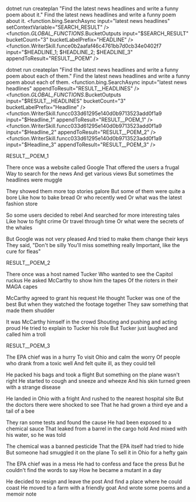 [note]: # (Natural Language Iteration)
dotnet run createplan "Find the latest news headlines and write a funny poem about it."
<goal>
Find the latest news headlines and write a funny poem about it.
</goal>
<plan>
  <function.bing.SearchAsync input="latest news headlines" setContextVariable="SEARCH_RESULT" />
  <function._GLOBAL_FUNCTIONS_.BucketOutputs input="$SEARCH_RESULT" bucketCount="3" bucketLabelPrefix="HEADLINE" />
  <function.WriterSkill.funce0b2aafaf46c4761bb7d0cb34e0402f7 input="$HEADLINE_1; $HEADLINE_2; $HEADLINE_3" appendToResult="RESULT__POEM" />
</plan>

[note]: # (Did not like that it passed all three headlines to WriterSkill, so will tweak my ask.)
dotnet run createplan "Find the latest news headlines and write a funny poem about each of them."
<goal>
Find the latest news headlines and write a funny poem about each of them.
</goal>
<plan>
  <function.bing.SearchAsync input="latest news headlines" appendToResult="RESULT__HEADLINES" />
  <function._GLOBAL_FUNCTIONS_.BucketOutputs input="$RESULT__HEADLINES" bucketCount="3" bucketLabelPrefix="Headline" />
  <function.WriterSkill.funcc033d61295e140d0b9713523add0f1a9 input="$Headline_1" appendToResult="RESULT__POEM_1" />
  <function.WriterSkill.funcc033d61295e140d0b9713523add0f1a9 input="$Headline_2" appendToResult="RESULT__POEM_2" />
  <function.WriterSkill.funcc033d61295e140d0b9713523add0f1a9 input="$Headline_3" appendToResult="RESULT__POEM_3" />
</plan>

[note]: # (Success, I'm confident this will now generate three different poems about each of the headlines the bing skill Search function returns. Execute the plan.)
RESULT__POEM_1

There once was a website called Google
That offered the users a frugal
Way to search for the news
And get various views
But sometimes the headlines were muggle

They showed them more top stories galore
But some of them were quite a bore
Like how to bake bread
Or who recently wed
Or what was the latest fashion store

So some users decided to rebel
And searched for more interesting tales
Like how to fight crime
Or travel through time
Or what were the secrets of the whales

But Google was not very pleased
And tried to make them change their keys
They said, "Don't be silly
You'll miss something really
Important, like the cure for fleas"

RESULT__POEM_2

There once was a host named Tucker
Who wanted to see the Capitol ruckus
He asked McCarthy to show him the tapes
Of the rioters in their MAGA capes

McCarthy agreed to grant his request
He thought Tucker was one of the best
But when they watched the footage together
They saw something that made them shudder

It was McCarthy himself in the crowd
Shouting and pushing and acting proud
He tried to explain to Tucker his role
But Tucker just laughed and called him a troll

RESULT__POEM_3

The EPA chief was in a hurry
To visit Ohio and calm the worry
Of people who drank from a toxic well
And felt quite ill, as they could tell

He packed his bags and took a flight
But something on the plane wasn't right
He started to cough and sneeze and wheeze
And his skin turned green with a strange disease

He landed in Ohio with a fright
And rushed to the nearest hospital site
But the doctors there were shocked to see
That he had grown a third eye and a tail of a bee

They ran some tests and found the cause
He had been exposed to a chemical sauce
That leaked from a barrel in the cargo hold
And mixed with his water, so he was told

The chemical was a banned pesticide
That the EPA itself had tried to hide
But someone had smuggled it on the plane
To sell it in Ohio for a hefty gain

The EPA chief was in a mess
He had to confess and face the press
But he couldn't find the words to say
How he became a mutant in a day

He decided to resign and leave the post
And find a place where he could coast
He moved to a farm with a friendly goat
And wrote some poems and a memoir note